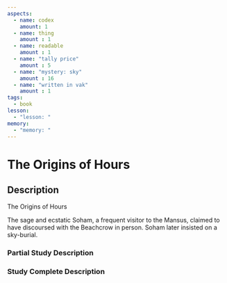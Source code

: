 ```yaml
---
aspects: 
  - name: codex
    amount: 1
  - name: thing
    amount : 1
  - name: readable
    amount : 1
  - name: "tally price"
    amount : 5
  - name: "mystery: sky"
    amount : 16
  - name: "written in vak"
    amount : 1
tags:
  - book
lesson:
  - "lesson: "
memory:
  - "memory: "
---
```


# The Origins of Hours

## Description
The Origins of Hours

The sage and ecstatic Soham, a frequent visitor to the Mansus, claimed to have discoursed with the Beachcrow in person. Soham later insisted on a sky-burial.
### Partial Study Description

### Study Complete Description
